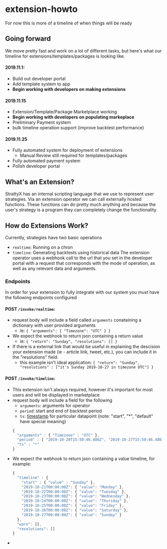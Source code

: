 # extension-howto
For now this is more of a timeline of when things will be ready

## Going forward
We move pretty fast and work on a lot of different tasks, but here's what our timeline for extensions/templates/packages is looking like.
#### 2019.11.1:
- Build out developer portal
- Add template system to app
- **Begin working with developers on making extensions**

#### 2019.11.15
- Extension/Template/Package Marketplace working
- **Begin working with developers on populating markeplace**
- Preliminary Payment system
- bulk timeline operation support (improve backtest performance)

#### 2019.11.25
- Fully automated system for deployment of extensions
  - Manual Review still required for templates/packages
- Fully automated payment system
- Polish developer portal

<!--
#### 2019.12.1
- Desktop MVP operational
  - Makes extensions more intuitive and allows users to make more advanced strategies
- Template editor
- Events (with mutex protections)
- Non-binary strategies
-->


## What's an Extension?
StrattyX has an internal scripting language that we use to represent user strategies. Via an extension operator we can call externally hosted functions. These functions can do pretty much anything and because the user's strategy is a program they can completely change the functionality. 

## How do Extensions Work?
Currently, strategies have two basic operations
- `realtime`: Running on a chron
- `timeline`: Generating backtests using historical data
The extension operator uses a webhook call to the url that you set in the developer portal with a request that corresponds with the mode of operation, as well as any relevant data and arguments.

### Endpoints
In order for your extension to fully integrate with our system you must have the following endpoints configured
#### **POST** `/invoke/realtime`:
  - request body will include a field called `arguments` conataining a dictionary with user provided arguments
    - ie: `{ "arguments": { "Timezone": "UTC" } }`
  - We expect the webhook to return json containing a return value
    - ie: `{ "return": "Sunday", "resolutions": [] }`
  - If there is a external link that would be useful in explaining the descision your extension made (ie - article link, tweet, etc.), you can include it in the "resolutions" field. 
    - this example isn't ideal application: `{ "return": "Sunday", "resolutions" : ["it's Sunday 2019-10-27 in timezone UTC"] }`
#### **POST** `/invoke/timeline`:
  - This extension isn't always required, however it's important for most users and will be displayed in marketplace
  - request body will include a field for the following
    - `arguments`: arguments for operator
    - `period`: start and end of backtest period
    - `ts`: [timestamp](#) for particular datapoint (note: "start", "*", "default" have special meaning)
    ```js
    {
      "arguments" : { "Timezone" : "UTC" },
      "period" : [ "2019-10-20T15:50:46.486Z", "2019-10-27T15:50:46.486Z" ],
      "ts" : "*"
    }
    ```
  - We expect the webhook to return json containing a value timeline, for example:
    ```js
    {
      "timeline" : {
        "start" : { "value" : "Sunday" },
        "2019-10-21T00:00:00Z": { "value": "Monday" },
        "2019-10-22T00:00:00Z": { "value": "Tuesday" },
        "2019-10-23T00:00:00Z": { "value": "Wednesday" },
        "2019-10-24T00:00:00Z": { "value": "Thursday" },
        "2019-10-25T00:00:00Z": { "value": "Friday" },
        "2019-10-26T00:00:00Z": { "value": "Saturday" },
        "2019-10-27T00:00:00Z": { "value": "Sunday" }
      },
      "warn": [],
      "resolutions": []
    }     
    ```
  - 
